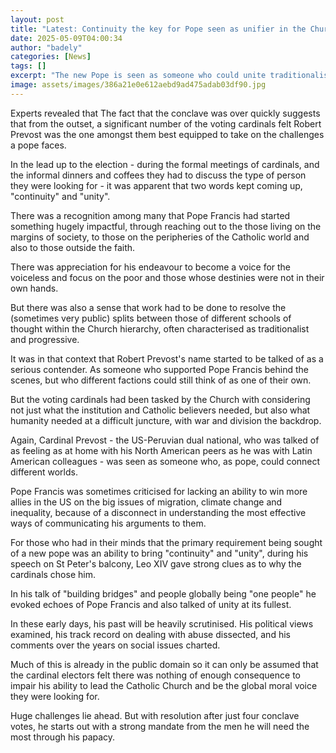 ```yaml
---
layout: post
title: "Latest: Continuity the key for Pope seen as unifier in the Church"
date: 2025-05-09T04:00:34
author: "badely"
categories: [News]
tags: []
excerpt: "The new Pope is seen as someone who could unite traditionalist and progressive within the Church, writes the BBC's religion editor."
image: assets/images/386a21e0e612aebd9ad475adab03df90.jpg
---
```


Experts revealed that The fact that the conclave was over quickly suggests that from the outset, a significant number of the voting cardinals felt Robert Prevost was the one amongst them best equipped to take on the challenges a pope faces.

In the lead up to the election - during the formal meetings of cardinals, and the informal dinners and coffees they had to discuss the type of person they were looking for - it was apparent that two words kept coming up, "continuity" and "unity".

There was a recognition among many that Pope Francis had started something hugely impactful, through reaching out to the those living on the margins of society, to those on the peripheries of the Catholic world and also to those outside the faith.

There was appreciation for his endeavour to become a voice for the voiceless and focus on the poor and those whose destinies were not in their own hands.

But there was also a sense that work had to be done to resolve the (sometimes very public) splits between those of different schools of thought within the Church hierarchy, often characterised as traditionalist and progressive.

It was in that context that Robert Prevost's name started to be talked of as a serious contender. As someone who supported Pope Francis behind the scenes, but who different factions could still think of as one of their own.

But the voting cardinals had been tasked by the Church with considering not just what the institution and Catholic believers needed, but also what humanity needed at a difficult juncture, with war and division the backdrop.

Again, Cardinal Prevost - the US-Peruvian dual national, who was talked of as feeling as at home with his North American peers as he was with Latin American colleagues - was seen as someone who, as pope, could connect different worlds.

Pope Francis was sometimes criticised for lacking an ability to win more allies in the US on the big issues of migration, climate change and inequality, because of a disconnect in understanding the most effective ways of communicating his arguments to them.

For those who had in their minds that the primary requirement being sought of a new pope was an ability to bring "continuity" and "unity", during his speech on St Peter's balcony, Leo XIV gave strong clues as to why the cardinals chose him.

In his talk of "building bridges" and people globally being "one people" he evoked echoes of Pope Francis and also talked of unity at its fullest.

In these early days, his past will be heavily scrutinised.  His political views examined, his track record on dealing with abuse dissected, and his comments over the years on social issues charted.

Much of this is already in the public domain so it can only be assumed that the cardinal electors felt there was nothing of enough consequence to impair his ability to lead the Catholic Church and be the global moral voice they were looking for.

Huge challenges lie ahead. But with resolution after just four conclave votes, he starts out with a strong mandate from the men he will need the most through his papacy.

